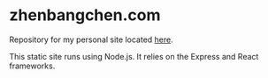 # zhenbangchen.com

Repository for my personal site located [here](http://www.zhenbangchen.com/).

This static site runs using Node.js.  It relies on the Express and React frameworks.
